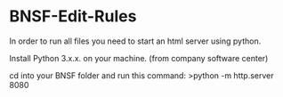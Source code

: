 # BNSF-Edit-Rules

In order to run all files you need to start an html server using python. 

Install Python 3.x.x. on your machine. (from company software center)

cd into your BNSF folder and run this command: >python -m http.server 8080

